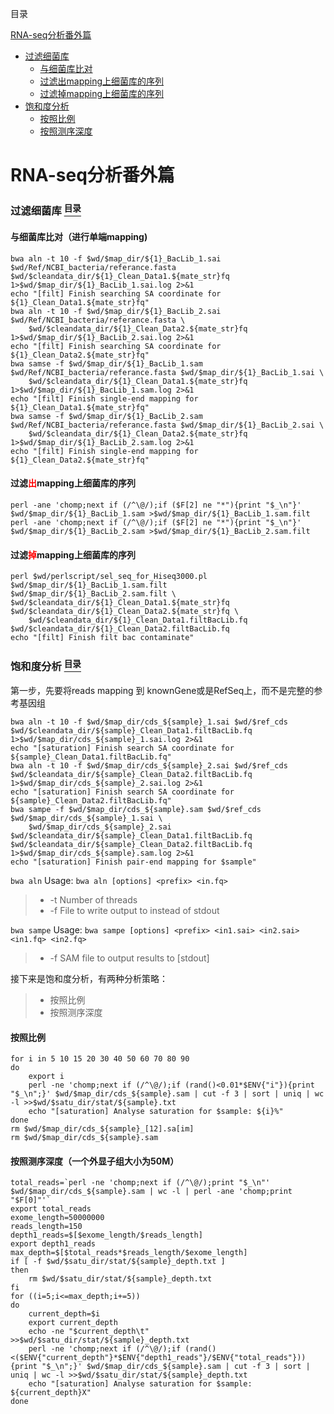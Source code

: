 <p name="content">目录</p>

[RNA-seq分析番外篇](#title)
- [过滤细菌库](#filt-baclib)
	- [与细菌库比对](#filt-map)
	- [过滤出mapping上细菌库的序列](#filt-bac)
	- [过滤掉mapping上细菌库的序列](#remove-bac)
- [饱和度分析](#saturation)
	- [按照比例](#percent)
	- [按照测序深度](#depth)


<h1 name="title">RNA-seq分析番外篇</h1>

<a name="filt-baclib"><h3>过滤细菌库 [<sup>目录</sup>](#content)</h3></a>

<a name="filt-map"><h4>与细菌库比对（进行单端mapping)</h4></a>

```
bwa aln -t 10 -f $wd/$map_dir/${1}_BacLib_1.sai $wd/Ref/NCBI_bacteria/referance.fasta $wd/$cleandata_dir/${1}_Clean_Data1.${mate_str}fq 1>$wd/$map_dir/${1}_BacLib_1.sai.log 2>&1
echo "[filt] Finish searching SA coordinate for ${1}_Clean_Data1.${mate_str}fq"
bwa aln -t 10 -f $wd/$map_dir/${1}_BacLib_2.sai $wd/Ref/NCBI_bacteria/referance.fasta \
	$wd/$cleandata_dir/${1}_Clean_Data2.${mate_str}fq 1>$wd/$map_dir/${1}_BacLib_2.sai.log 2>&1
echo "[filt] Finish searching SA coordinate for ${1}_Clean_Data2.${mate_str}fq"
bwa samse -f $wd/$map_dir/${1}_BacLib_1.sam $wd/Ref/NCBI_bacteria/referance.fasta $wd/$map_dir/${1}_BacLib_1.sai \
	$wd/$cleandata_dir/${1}_Clean_Data1.${mate_str}fq 1>$wd/$map_dir/${1}_BacLib_1.sam.log 2>&1
echo "[filt] Finish single-end mapping for ${1}_Clean_Data1.${mate_str}fq"
bwa samse -f $wd/$map_dir/${1}_BacLib_2.sam $wd/Ref/NCBI_bacteria/referance.fasta $wd/$map_dir/${1}_BacLib_2.sai \
	$wd/$cleandata_dir/${1}_Clean_Data2.${mate_str}fq 1>$wd/$map_dir/${1}_BacLib_2.sam.log 2>&1
echo "[filt] Finish single-end mapping for ${1}_Clean_Data2.${mate_str}fq"
```

<a name="filt-bac"><h4>过滤<font color="red">出</font>mapping上细菌库的序列</h4></a>

```
perl -ane 'chomp;next if (/^\@/);if ($F[2] ne "*"){print "$_\n"}' $wd/$map_dir/${1}_BacLib_1.sam >$wd/$map_dir/${1}_BacLib_1.sam.filt
perl -ane 'chomp;next if (/^\@/);if ($F[2] ne "*"){print "$_\n"}' $wd/$map_dir/${1}_BacLib_2.sam >$wd/$map_dir/${1}_BacLib_2.sam.filt
```
<a name="remove-bac"><h4>过滤<font color="red">掉</font>mapping上细菌库的序列</h4></a>
```
perl $wd/perlscript/sel_seq_for_Hiseq3000.pl $wd/$map_dir/${1}_BacLib_1.sam.filt $wd/$map_dir/${1}_BacLib_2.sam.filt \ 			$wd/$cleandata_dir/${1}_Clean_Data1.${mate_str}fq $wd/$cleandata_dir/${1}_Clean_Data2.${mate_str}fq \
	$wd/$cleandata_dir/${1}_Clean_Data1.filtBacLib.fq $wd/$cleandata_dir/${1}_Clean_Data2.filtBacLib.fq 
echo "[filt] Finish filt bac contaminate"
```

<a name="saturation"><h3>饱和度分析 [<sup>目录</sup>](#content)</h3></a>

第一步，先要将reads mapping 到 knownGene或是RefSeq上，而不是完整的参考基因组
```
bwa aln -t 10 -f $wd/$map_dir/cds_${sample}_1.sai $wd/$ref_cds $wd/$cleandata_dir/${sample}_Clean_Data1.filtBacLib.fq 1>$wd/$map_dir/cds_${sample}_1.sai.log 2>&1
echo "[saturation] Finish search SA coordinate for ${sample}_Clean_Data1.filtBacLib.fq"
bwa aln -t 10 -f $wd/$map_dir/cds_${sample}_2.sai $wd/$ref_cds $wd/$cleandata_dir/${sample}_Clean_Data2.filtBacLib.fq 1>$wd/$map_dir/cds_${sample}_2.sai.log 2>&1
echo "[saturation] Finish search SA coordinate for ${sample}_Clean_Data2.filtBacLib.fq"
bwa sampe -f $wd/$map_dir/cds_${sample}.sam $wd/$ref_cds $wd/$map_dir/cds_${sample}_1.sai \
	$wd/$map_dir/cds_${sample}_2.sai $wd/$cleandata_dir/${sample}_Clean_Data1.filtBacLib.fq $wd/$cleandata_dir/${sample}_Clean_Data2.filtBacLib.fq 1>$wd/$map_dir/cds_${sample}.sam.log 2>&1
echo "[saturation] Finish pair-end mapping for $sample"
```

`bwa aln` Usage:  `bwa aln [options] <prefix> <in.fq>`
> - -t Number of threads
> - -f File to write output to instead of stdout

`bwa sampe` Usage: `bwa sampe [options] <prefix> <in1.sai> <in2.sai> <in1.fq> <in2.fq>`
> - -f SAM file to output results to [stdout]

接下来是饱和度分析，有两种分析策略：
> - 按照比例
> - 按照测序深度

<a name="percent"><h4>按照比例</h4></a>

```
for i in 5 10 15 20 30 40 50 60 70 80 90
do
	export i
	perl -ne 'chomp;next if (/^\@/);if (rand()<0.01*$ENV{"i"}){print "$_\n";}' $wd/$map_dir/cds_${sample}.sam | cut -f 3 | sort | uniq | wc -l >>$wd/$satu_dir/stat/${sample}.txt
	echo "[saturation] Analyse saturation for $sample: ${i}%"
done 
rm $wd/$map_dir/cds_${sample}_[12].sa[im]
rm $wd/$map_dir/cds_${sample}.sam
```

<a name="depth"><h4>按照测序深度（一个外显子组大小为50M）</h4></a>

```
total_reads=`perl -ne 'chomp;next if (/^\@/);print "$_\n"' $wd/$map_dir/cds_${sample}.sam | wc -l | perl -ane 'chomp;print "$F[0]"'`
export total_reads
exome_length=50000000
reads_length=150
depth1_reads=$[$exome_length/$reads_length]
export depth1_reads
max_depth=$[$total_reads*$reads_length/$exome_length]
if [ -f $wd/$satu_dir/stat/${sample}_depth.txt ]
then
	rm $wd/$satu_dir/stat/${sample}_depth.txt
fi
for ((i=5;i<=max_depth;i+=5))
do
	current_depth=$i
	export current_depth
	echo -ne "$current_depth\t" >>$wd/$satu_dir/stat/${sample}_depth.txt
	perl -ne 'chomp;next if (/^\@/);if (rand()<($ENV{"current_depth"}*$ENV{"depth1_reads"}/$ENV{"total_reads"})){print "$_\n";}' $wd/$map_dir/cds_${sample}.sam | cut -f 3 | sort | uniq | wc -l >>$wd/$satu_dir/stat/${sample}_depth.txt
	echo "[saturation] Analyse saturation for $sample: ${current_depth}X"
done
```
